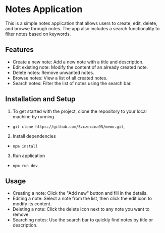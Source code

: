 # Notes Application

This is a simple notes application that allows users to create, edit, delete, and browse through notes. The app also includes a search functionality to filter notes based on keywords.

## Features

- Create a new note: Add a new note with a title and description.
- Edit existing note: Modify the content of an already created note.
- Delete notes: Remove unwanted notes.
- Browse notes: View a list of all created notes.
- Search notes: Filter the list of notes using the search bar.

## Installation and Setup

1. To get started with the project, clone the repository to your local machine by running 
- `git clone https://github.com/Szczecina95/memo.git`, 

2. Install dependencies
- `npm install`

3. Run application 
- `npm run dev`


## Usage

- Creating a note: Click the "Add new" button and fill in the details.
- Editing a note: Select a note from the list, then click the edit icon to modify its content.
- Deleting a note: Click the delete icon next to any note you want to remove.
- Searching notes: Use the search bar to quickly find notes by title or description.